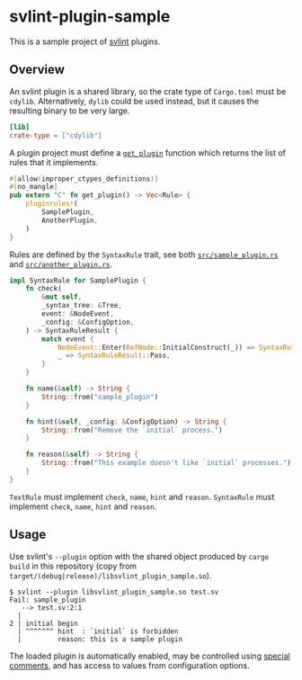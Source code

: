 # svlint-plugin-sample

This is a sample project of [svlint](https://github.com/dalance/svlint) plugins.


## Overview

An svlint plugin is a shared library, so the crate type of `Cargo.toml` must
be `cdylib`.
Alternatively, `dylib` could be used instead, but it causes the resulting
binary to be very large.

```toml
[lib]
crate-type = ["cdylib"]
```

A plugin project must define a
[`get_plugin`](https://github.com/dalance/svlint-plugin-sample/blob/master/src/lib.rs#L12)
function which returns the list of rules that it implements.

```rust
#[allow(improper_ctypes_definitions)]
#[no_mangle]
pub extern "C" fn get_plugin() -> Vec<Rule> {
    pluginrules!(
        SamplePlugin,
        AnotherPlugin,
    )
}
```

Rules are defined by the `SyntaxRule` trait, see both
[`src/sample_plugin.rs`](https://github.com/dalance/svlint-plugin-sample/blob/master/src/sample_plugin.rs)
and
[`src/another_plugin.rs`](https://github.com/dalance/svlint-plugin-sample/blob/master/src/another_plugin.rs).

```rust
impl SyntaxRule for SamplePlugin {
    fn check(
        &mut self,
        _syntax_tree: &Tree,
        event: &NodeEvent,
        _config: &ConfigOption,
    ) -> SyntaxRuleResult {
        match event {
            NodeEvent::Enter(RefNode::InitialConstruct(_)) => SyntaxRuleResult::Fail,
            _ => SyntaxRuleResult::Pass,
        }
    }

    fn name(&self) -> String {
        String::from("sample_plugin")
    }

    fn hint(&self, _config: &ConfigOption) -> String {
        String::from("Remove the `initial` process.")
    }

    fn reason(&self) -> String {
        String::from("This example doesn't like `initial` processes.")
    }
}
```

`TextRule` must implement `check`, `name`, `hint` and `reason`.
`SyntaxRule` must implement `check`, `name`, `hint` and `reason`.


## Usage

Use svlint's `--plugin` option with the shared object produced by `cargo build`
in this repository (copy from
`target/(debug|release)/libsvlint_plugin_sample.so`).

```
$ svlint --plugin libsvlint_plugin_sample.so test.sv
Fail: sample_plugin
   --> test.sv:2:1
  |
2 | initial begin
  | ^^^^^^^ hint  : `initial` is forbidden
  |         reason: this is a sample plugin
```

The loaded plugin is automatically enabled, may be controlled using [special
comments](https://github.com/dalance/svlint/blob/master/MANUAL.md#textrules-and-syntaxrules-sections),
and has access to values from configuration options.
